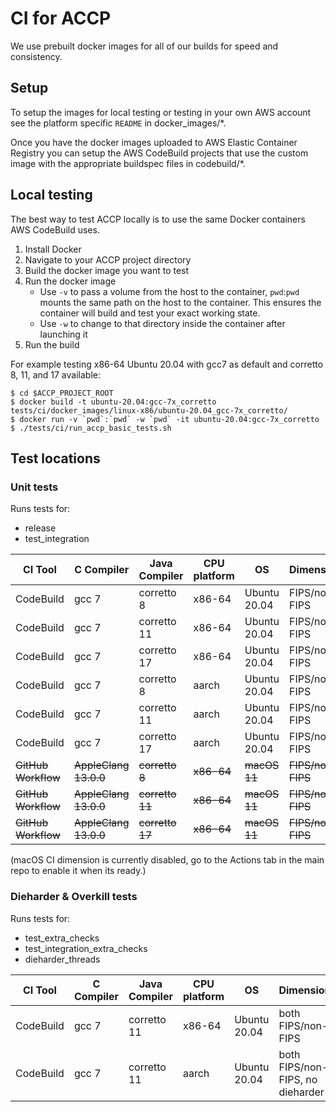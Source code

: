 # CI for ACCP
We use prebuilt docker images for all of our builds for speed and consistency.

## Setup
 To setup the images for local testing or testing in your own AWS account see
the platform specific `README` in docker_images/*.

Once you have the docker images uploaded to AWS Elastic Container Registry you
can setup the AWS CodeBuild projects that use the custom image with the
appropriate buildspec files in codebuild/*.

## Local testing
The best way to test ACCP locally is to use the same Docker containers AWS
CodeBuild uses.
1. Install Docker
2. Navigate to your ACCP project directory
3. Build the docker image you want to test
4. Run the docker image
   *   Use `-v` to pass a volume from the host to the container, `pwd`:`pwd`
       mounts the same path on the host to the container. This ensures the
       container will build and test your exact working state.
   *  Use `-w` to change to that directory inside the container after launching
      it
5. Run the build

For example testing x86-64 Ubuntu 20.04 with gcc7 as default and corretto 8, 11, and 17 available:
```
$ cd $ACCP_PROJECT_ROOT
$ docker build -t ubuntu-20.04:gcc-7x_corretto tests/ci/docker_images/linux-x86/ubuntu-20.04_gcc-7x_corretto/
$ docker run -v `pwd`:`pwd` -w `pwd` -it ubuntu-20.04:gcc-7x_corretto
$ ./tests/ci/run_accp_basic_tests.sh
```

## Test locations
### Unit tests
Runs tests for:
* release
* test_integration

CI Tool|C Compiler|Java Compiler|CPU platform|OS|Dimensions
------------ | -------------| -------------| -------------|-------------|-------------
CodeBuild|gcc 7|corretto 8|x86-64|Ubuntu 20.04|FIPS/non-FIPS
CodeBuild|gcc 7|corretto 11|x86-64|Ubuntu 20.04|FIPS/non-FIPS
CodeBuild|gcc 7|corretto 17|x86-64|Ubuntu 20.04|FIPS/non-FIPS
CodeBuild|gcc 7|corretto 8|aarch|Ubuntu 20.04|FIPS/non-FIPS
CodeBuild|gcc 7|corretto 11|aarch|Ubuntu 20.04|FIPS/non-FIPS
CodeBuild|gcc 7|corretto 17|aarch|Ubuntu 20.04|FIPS/non-FIPS
~~GitHub Workflow~~|~~AppleClang 13.0.0~~|~~corretto 8~~|~~x86-64~~|~~macOS 11~~|~~FIPS/non-FIPS~~
~~GitHub Workflow~~|~~AppleClang 13.0.0~~|~~corretto 11~~|~~x86-64~~|~~macOS 11~~|~~FIPS/non-FIPS~~
~~GitHub Workflow~~|~~AppleClang 13.0.0~~|~~corretto 17~~|~~x86-64~~|~~macOS 11~~|~~FIPS/non-FIPS~~

(macOS CI dimension is currently disabled, go to the Actions tab in the main repo to enable it when its ready.)


### Dieharder & Overkill tests
Runs tests for:
* test_extra_checks
* test_integration_extra_checks
* dieharder_threads

CI Tool|C Compiler|Java Compiler|CPU platform|OS|Dimensions
------------ | -------------| -------------| -------------|-------------|-------------
CodeBuild|gcc 7|corretto 11|x86-64|Ubuntu 20.04|both FIPS/non-FIPS
CodeBuild|gcc 7|corretto 11|aarch|Ubuntu 20.04|both FIPS/non-FIPS, no dieharder

